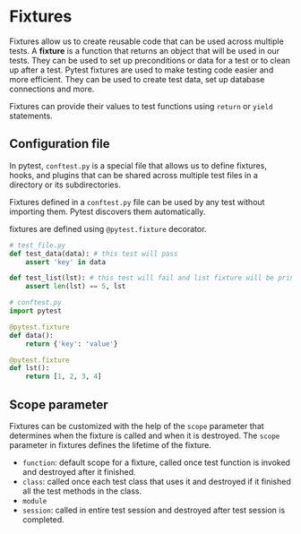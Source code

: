 # Fixtures

Fixtures allow us to create reusable code that can be used across multiple tests.
A **fixture** is a function that returns an object that will be used in our tests.
They can be used to set up preconditions or data for a test or to clean up after a test.
Pytest fixtures are used to make testing code easier and more efficient.
They can be used to create test data, set up database connections and more.

Fixtures can provide their values to test functions using `return` or `yield` statements.

## Configuration file

In pytest, `conftest.py` is a special file that allows us to define fixtures, hooks, and plugins that can be shared across multiple test files in a directory or its subdirectories.

Fixtures defined in a `conftest.py` file can be used by any test without importing them. Pytest discovers them automatically.

fixtures are defined using `@pytest.fixture` decorator.

```python
# test_file.py
def test_data(data): # this test will pass
    assert 'key' in data

def test_list(lst): # this test will fail and list fixture will be printed
    assert len(lst) == 5, lst
```

```python
# conftest.py
import pytest

@pytest.fixture
def data():
    return {'key': 'value'}

@pytest.fixture
def lst():
    return [1, 2, 3, 4]
```

## Scope parameter

Fixtures can be customized with the help of the `scope` parameter that determines when the fixture is called and when it is destroyed. The `scope` parameter in fixtures defines the lifetime of the fixture.

- `function`: default scope for a fixture, called once test function is invoked and destroyed after it finished.
- `class`: called once each test class that uses it and destroyed if it finished all the test methods in the class.
- `module`
- `session`: called in entire test session and destroyed after test session is completed.
